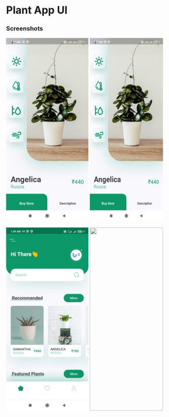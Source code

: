 # Plant App UI

### Screenshots

<img src="./s2.jpeg" height="500em" /> <img src="./s2.jpeg" height="500em" width="200rem" /> 

<img src="./s1.jpeg" height="500em" /> <img src="./s4.jpeg" height="500em" width= "200rem"/>
